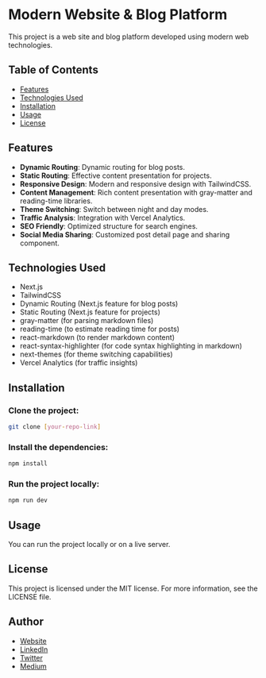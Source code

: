 # Modern Website & Blog Platform

This project is a web site and blog platform developed using modern web technologies.

## Table of Contents
- [Features](#features)
- [Technologies Used](#technologies-used)
- [Installation](#installation)
- [Usage](#usage)
- [License](#license)

## Features
- **Dynamic Routing**: Dynamic routing for blog posts.
- **Static Routing**: Effective content presentation for projects.
- **Responsive Design**: Modern and responsive design with TailwindCSS.
- **Content Management**: Rich content presentation with gray-matter and reading-time libraries.
- **Theme Switching**: Switch between night and day modes.
- **Traffic Analysis**: Integration with Vercel Analytics.
- **SEO Friendly**: Optimized structure for search engines.
- **Social Media Sharing**: Customized post detail page and sharing component.

## Technologies Used
- Next.js
- TailwindCSS
- Dynamic Routing (Next.js feature for blog posts)
- Static Routing (Next.js feature for projects)
- gray-matter (for parsing markdown files)
- reading-time (to estimate reading time for posts)
- react-markdown (to render markdown content)
- react-syntax-highlighter (for code syntax highlighting in markdown)
- next-themes (for theme switching capabilities)
- Vercel Analytics (for traffic insights)

## Installation

### Clone the project:
```bash
git clone [your-repo-link]
```

### Install the dependencies:
```bash
npm install
```

### Run the project locally:
```bash
npm run dev
```

## Usage
You can run the project locally or on a live server.

## License
This project is licensed under the MIT license. For more information, see the LICENSE file.

## Author
- [Website](https://altankurt.dev)
- [LinkedIn](https://www.linkedin.com/in/altankurt/)
- [Twitter](https://www.twitter.com/aaltankurt)
- [Medium](https://medium.com/@altankurt)
